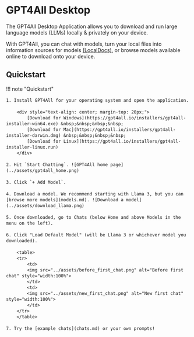 # GPT4All Desktop

The GPT4All Desktop Application allows you to download and run large language models (LLMs) locally & privately on your device.

With GPT4All, you can chat with models, turn your local files into information sources for models [(LocalDocs)](localdocs.md), or browse models available online to download onto your device.

## Quickstart

!!! note "Quickstart"

    1. Install GPT4All for your operating system and open the application.

        <div style="text-align: center; margin-top: 20px;">
            [Download for Windows](https://gpt4all.io/installers/gpt4all-installer-win64.exe) &nbsp;&nbsp;&nbsp;&nbsp;
            [Download for Mac](https://gpt4all.io/installers/gpt4all-installer-darwin.dmg) &nbsp;&nbsp;&nbsp;&nbsp;
            [Download for Linux](https://gpt4all.io/installers/gpt4all-installer-linux.run)
        </div>

    2. Hit `Start Chatting`. ![GPT4All home page](../assets/gpt4all_home.png)

    3. Click `+ Add Model`.

    4. Download a model. We recommend starting with Llama 3, but you can [browse more models](models.md). ![Download a model](../assets/download_llama.png)

    5. Once downloaded, go to Chats (below Home and above Models in the menu on the left).  

    6. Click "Load Default Model" (will be Llama 3 or whichever model you downloaded). 

        <table>
        <tr>
            <td>
            <img src="../assets/before_first_chat.png" alt="Before first chat" style="width:100%">
            </td>
            <td>
            <img src="../assets/new_first_chat.png" alt="New first chat" style="width:100%">
            </td>
        </tr>
        </table>

    7. Try the [example chats](chats.md) or your own prompts!
